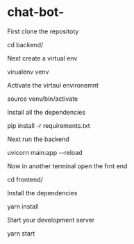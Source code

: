 # chat-bot-
First clone the repositoty

cd backend/

Next create a virtual env 

virualenv venv

Activate the  virtaul environemnt

source venv/bin/activate

Install all the dependencies

pip install -r requirements.txt

Next run the backend

uvicorn main:app --reload

Now in another terminal open the frnt end

cd frontend/

Install the dependencies

yarn install

Start your development server

yarn start
